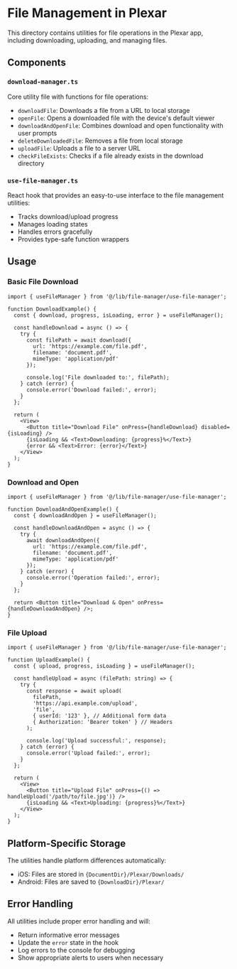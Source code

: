 # File Management in Plexar

This directory contains utilities for file operations in the Plexar app, including downloading, uploading, and managing files.

## Components

### `download-manager.ts`

Core utility file with functions for file operations:

- `downloadFile`: Downloads a file from a URL to local storage
- `openFile`: Opens a downloaded file with the device's default viewer
- `downloadAndOpenFile`: Combines download and open functionality with user prompts
- `deleteDownloadedFile`: Removes a file from local storage
- `uploadFile`: Uploads a file to a server URL
- `checkFileExists`: Checks if a file already exists in the download directory

### `use-file-manager.ts`

React hook that provides an easy-to-use interface to the file management utilities:

- Tracks download/upload progress
- Manages loading states
- Handles errors gracefully
- Provides type-safe function wrappers

## Usage

### Basic File Download

```tsx
import { useFileManager } from '@/lib/file-manager/use-file-manager';

function DownloadExample() {
  const { download, progress, isLoading, error } = useFileManager();
  
  const handleDownload = async () => {
    try {
      const filePath = await download({
        url: 'https://example.com/file.pdf',
        filename: 'document.pdf',
        mimeType: 'application/pdf'
      });
      
      console.log('File downloaded to:', filePath);
    } catch (error) {
      console.error('Download failed:', error);
    }
  };
  
  return (
    <View>
      <Button title="Download File" onPress={handleDownload} disabled={isLoading} />
      {isLoading && <Text>Downloading: {progress}%</Text>}
      {error && <Text>Error: {error}</Text>}
    </View>
  );
}
```

### Download and Open

```tsx
import { useFileManager } from '@/lib/file-manager/use-file-manager';

function DownloadAndOpenExample() {
  const { downloadAndOpen } = useFileManager();
  
  const handleDownloadAndOpen = async () => {
    try {
      await downloadAndOpen({
        url: 'https://example.com/file.pdf',
        filename: 'document.pdf',
        mimeType: 'application/pdf'
      });
    } catch (error) {
      console.error('Operation failed:', error);
    }
  };
  
  return <Button title="Download & Open" onPress={handleDownloadAndOpen} />;
}
```

### File Upload

```tsx
import { useFileManager } from '@/lib/file-manager/use-file-manager';

function UploadExample() {
  const { upload, progress, isLoading } = useFileManager();
  
  const handleUpload = async (filePath: string) => {
    try {
      const response = await upload(
        filePath,
        'https://api.example.com/upload',
        'file',
        { userId: '123' }, // Additional form data
        { Authorization: 'Bearer token' } // Headers
      );
      
      console.log('Upload successful:', response);
    } catch (error) {
      console.error('Upload failed:', error);
    }
  };
  
  return (
    <View>
      <Button title="Upload File" onPress={() => handleUpload('/path/to/file.jpg')} />
      {isLoading && <Text>Uploading: {progress}%</Text>}
    </View>
  );
}
```

## Platform-Specific Storage

The utilities handle platform differences automatically:

- iOS: Files are stored in `{DocumentDir}/Plexar/Downloads/`
- Android: Files are saved to `{DownloadDir}/Plexar/`

## Error Handling

All utilities include proper error handling and will:

- Return informative error messages
- Update the `error` state in the hook
- Log errors to the console for debugging
- Show appropriate alerts to users when necessary 